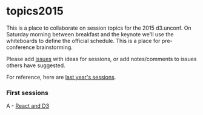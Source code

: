 # topics2015
This is a place to collaborate on session topics for the 2015 d3.unconf. On Saturday morning between breakfast and the keynote we'll use the whiteboards to define the official schedule. This is a place for pre-conference brainstorming. 

Please add [issues](https://github.com/visfest/topics2015/issues) with ideas for sessions, or add notes/comments to issues others have suggested.

For reference, here are [last year's sessions](http://visfest.com/d3unconf2014/).

### First sessions

A - [React and D3](./d3-and-react.md)
